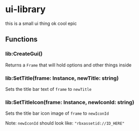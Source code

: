 # ui-library

this is a small ui thing ok cool epic

## Functions

### lib:CreateGui()

Returns a `Frame` that will hold options and other things inside

### lib:SetTitle(frame: Instance, newTitle: string)

Sets the title bar text of `frame` to `newTitle`

### lib:SetTitleIcon(frame: Instance, newIconId: string)

Sets the title bar icon image of `frame` to `newIconId`

Note: `newIconId` should look like: `"rbxassetid://ID_HERE"`
